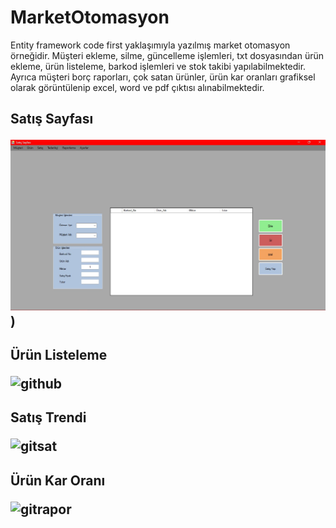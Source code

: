 # MarketOtomasyon
Entity framework code first yaklaşımıyla yazılmış market otomasyon örneğidir. Müşteri ekleme, silme, güncelleme işlemleri,
txt dosyasından ürün ekleme, ürün listeleme, barkod işlemleri ve stok takibi yapılabilmektedir.
Ayrıca müşteri borç raporları, çok satan ürünler, ürün kar oranları
grafiksel olarak görüntülenip excel, word ve pdf çıktısı alınabilmektedir.

<h2>Satış Sayfası
  
  
  ![githubgriş](https://github.com/m-khalil95/FinalProjesi-Market/blob/main/1.jpg?raw=true))


<h2>Ürün Listeleme
  
  ![github](https://user-images.githubusercontent.com/62529090/104782473-4daf2680-5795-11eb-8f9c-02a3f3879507.JPG)
  
  
<h2>Satış Trendi
  
  ![gitsat](https://user-images.githubusercontent.com/62529090/104782572-7afbd480-5795-11eb-8510-916b74042d3a.JPG)
  
  
<h2>Ürün Kar Oranı
  
  ![gitrapor](https://user-images.githubusercontent.com/62529090/104782631-97980c80-5795-11eb-8d5b-e2f5f45e5721.JPG)
   

